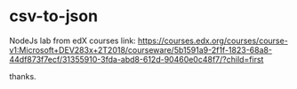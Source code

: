 # csv-to-json
NodeJs lab from edX courses 
link: 
https://courses.edx.org/courses/course-v1:Microsoft+DEV283x+2T2018/courseware/5b1591a9-2f1f-1823-68a8-44df873f7ecf/31355910-3fda-abd8-612d-90460e0c48f7/?child=first

thanks.
